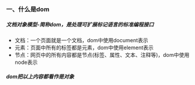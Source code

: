 ### 一、什么是dom

##### 文档对象模型-简称dom，是处理可扩展标记语言的标准编程接口

-   文档：一个页面就是一个文档，dom中使用document表示
-   元素：页面中所有的标签都是元素，dom中使用element表示
-   节点：网页中的所有内容都是节点(标签、属性、文本、注释等)，dom中使用node表示

##### dom把以上内容都看作是对象

